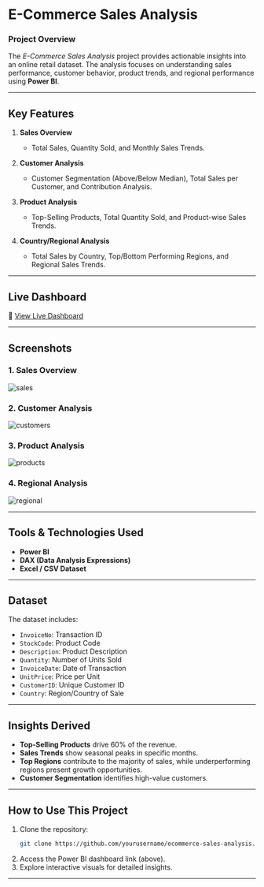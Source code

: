 # **E-Commerce Sales Analysis**  

### **Project Overview**  
The *E-Commerce Sales Analysis* project provides actionable insights into an online retail dataset. The analysis focuses on understanding sales performance, customer behavior, product trends, and regional performance using **Power BI**.

---

## **Key Features**  
1. **Sales Overview**  
   - Total Sales, Quantity Sold, and Monthly Sales Trends.  

2. **Customer Analysis**  
   - Customer Segmentation (Above/Below Median), Total Sales per Customer, and Contribution Analysis.  

3. **Product Analysis**  
   - Top-Selling Products, Total Quantity Sold, and Product-wise Sales Trends.  

4. **Country/Regional Analysis**  
   - Total Sales by Country, Top/Bottom Performing Regions, and Regional Sales Trends.  

---

## **Live Dashboard**  
🔗 [View Live Dashboard](https://app.powerbi.com/view?r=eyJrIjoiYmU2NWViYmQtYzg4YS00MjBlLTgwZDYtNjJkOTE4ODhmMTc5IiwidCI6ImM2ZTU0OWIzLTVmNDUtNDAzMi1hYWU5LWQ0MjQ0ZGM1YjJjNCJ9)  


---

## **Screenshots**  

### **1. Sales Overview**  
![sales](https://github.com/user-attachments/assets/6c5197af-e095-438e-8969-2f39d9b23767)  

### **2. Customer Analysis**  
![customers](https://github.com/user-attachments/assets/0af90e0a-66a7-4787-bcda-a71e4b9d9058) 

### **3. Product Analysis**  
![products](https://github.com/user-attachments/assets/8e8b6c18-0eeb-4f69-a6c3-86d1c786b6da)

### **4. Regional Analysis**  
![regional](https://github.com/user-attachments/assets/80e08612-71de-46b5-87dd-5ea9f02c9aa2)  

---

## **Tools & Technologies Used**  
- **Power BI**  
- **DAX (Data Analysis Expressions)**  
- **Excel / CSV Dataset**  

---

## **Dataset**  
The dataset includes:  
- `InvoiceNo`: Transaction ID  
- `StockCode`: Product Code  
- `Description`: Product Description  
- `Quantity`: Number of Units Sold  
- `InvoiceDate`: Date of Transaction  
- `UnitPrice`: Price per Unit  
- `CustomerID`: Unique Customer ID  
- `Country`: Region/Country of Sale  

---

## **Insights Derived**  
- **Top-Selling Products** drive 60% of the revenue.  
- **Sales Trends** show seasonal peaks in specific months.  
- **Top Regions** contribute to the majority of sales, while underperforming regions present growth opportunities.  
- **Customer Segmentation** identifies high-value customers.  

---

## **How to Use This Project**  
1. Clone the repository:  
   ```bash
   git clone https://github.com/yourusername/ecommerce-sales-analysis.git
   ```
2. Access the Power BI dashboard link (above).  
3. Explore interactive visuals for detailed insights.

---
